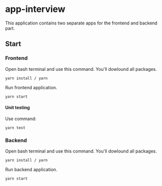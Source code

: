 # app-interview

This application contains two separate apps for the frontend and backend part.

## Start

### Frontend

Open bash terminal and use this command. You'll dowlound all packages.

```
yarn install / yarn
```

Run frontend application.

```
yarn start
```

#### Unit testing

Use command:

```
yarn test
```

### Backend

Open bash terminal and use this command. You'll dowlound all packages.

```
yarn install / yarn
```

Run backend application.

```
yarn start
```
